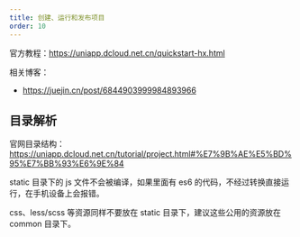 ```yaml
---
title: 创建、运行和发布项目
order: 10
---
```


官方教程：<https://uniapp.dcloud.net.cn/quickstart-hx.html>

相关博客：
- <https://juejin.cn/post/6844903999984893966>

## 目录解析

官网目录结构：<https://uniapp.dcloud.net.cn/tutorial/project.html#%E7%9B%AE%E5%BD%95%E7%BB%93%E6%9E%84>

static 目录下的 js 文件不会被编译，如果里面有 es6 的代码，不经过转换直接运行，在手机设备上会报错。

css、less/scss 等资源同样不要放在 static 目录下，建议这些公用的资源放在 common 目录下。




